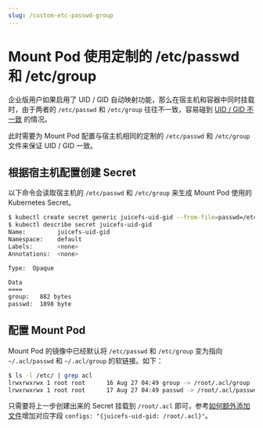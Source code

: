 ```yaml
---
slug: /custom-etc-passwd-group
---
```


# Mount Pod 使用定制的 /etc/passwd 和 /etc/group

企业版用户如果启用了 UID / GID 自动映射功能，那么在宿主机和容器中同时挂载时，由于两者的 `/etc/passwd` 和 `/etc/group` 往往不一致，容易碰到 [UID / GID 不一致](https://juicefs.com/docs/zh/cloud/guide/guid_auto_map/#uid--gid-%E4%B8%8D%E4%B8%80%E8%87%B4) 的情况。

此时需要为 Mount Pod 配置与宿主机相同的定制的 `/etc/passwd` 和 `/etc/group` 文件来保证 UID / GID 一致。

## 根据宿主机配置创建 Secret

以下命令会读取宿主机的 `/etc/passwd` 和 `/etc/group` 来生成 Mount Pod 使用的 Kubernetes Secret。

```bash
$ kubectl create secret generic juicefs-uid-gid --from-file=passwd=/etc/passwd --from-file=group=/etc/group 
$ kubectl describe secret juicefs-uid-gid
Name:         juicefs-uid-gid
Namespace:    default
Labels:       <none>
Annotations:  <none>

Type:  Opaque

Data
====
group:   882 bytes
passwd:  1898 byte
```

## 配置 Mount Pod

Mount Pod 的镜像中已经默认将 `/etc/passwd` 和 `/etc/group` 变为指向 `~/.acl/passwd` 和 `~/.acl/group` 的软链接。如下：

```bash
$ ls -l /etc/ | grep acl
lrwxrwxrwx 1 root root      16 Aug 27 04:49 group -> /root/.acl/group
lrwxrwxrwx 1 root root      17 Aug 27 04:49 passwd -> /root/.acl/passwd
```

只需要将上一步创建出来的 Secret 挂载到 `/root/.acl` 即可，参考[如何额外添加文件](../guide/pv.md#mount-pod-extra-files)增加对应字段 `configs: "{juicefs-uid-gid: /root/.acl}"`。
